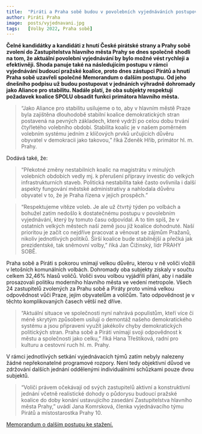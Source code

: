 ```yaml
---
title:  "Piráti a Praha sobě budou v povolebních vyjednáváních postupovat dohromady jako Aliance pro stabilitu"
author: Piráti Praha
image:  posts/vyjednavani.jpg
tags:   [Volby 2022, Praha sobě]
---
```


**Čelné kandidátky a kandidáti z hnutí České pirátské strany a Prahy sobě zvolení do Zastupitelstva hlavního města Prahy se dnes společně shodli na tom, že aktuální povolební vyjednávání by bylo možné vést rychleji a efektivněji. Shoda panuje také na následujícím postupu v rámci vyjednávání budoucí pražské koalice, proto dnes zástupci Pirátů a hnutí Praha sobě uzavřeli společné Memorandum o dalším postupu. Od jeho dnešního podpisu už budou postupovat v jednáních výhradně dohromady jako Aliance pro stabilitu. Nadále platí, že oba subjekty respektují požadavek koalice SPOLU obsadit funkci primátora hlavního města.**

>“Jako Aliance pro stabilitu usilujeme o to, aby v hlavním městě Praze byla zajištěna dlouhodobě stabilní koalice demokratických stran postavená na pevných základech, které vydrží po celou dobu trvání čtyřletého volebního období. Stabilita koalic je v našem poměrném volebním systému jedním z klíčových prvků určujících důvěru obyvatel v demokracii jako takovou,” říká Zdeněk Hřib, primátor hl. m. Prahy. 

Dodává také, že: 

>“Překotné změny nestabilních koalic na magistrátu v minulých volebních obdobích vedly mj. k přerušení přípravy investic do velkých infrastrukturních staveb. Politická nestabilita také často ovlivnila i další aspekty fungování městské administrativy a nahlodala důvěru obyvatel v to, že je Praha řízena v jejich prospěch.”

>“Respektujeme vítěze voleb. Je ale už čtvrtý týden po volbách a bohužel zatím nedošlo k dostatečnému postupu v povolebním vyjednávání, který by tomuto času odpovídal. A to tím spíš, že v ostatních velkých městech naší země jsou již koalice dohodnuté. Naší prioritou je začít co nejdříve pracovat a věnovat se zájmům Pražanů, nikoliv jednotlivých politiků. Širší koalice bude stabilnější a přečká jak prezidentské, tak sněmovní volby,” říká Jan Čižinský, lídr PRAHY SOBĚ. 

Praha sobě a Piráti s pokorou vnímají velkou důvěru, kterou v ně voliči vložili v letošních komunálních volbách. Dohromady oba subjekty získaly v součtu celkem 32,46% hlasů voličů. Voliči svou volbou vyjádřili přání, aby i nadále prosazovali politiku moderního hlavního města ve vedení metropole. Všech 24 zastupitelů zvolených za Prahu sobě a Piráty proto vnímá velkou odpovědnost vůči Praze, jejím obyvatelům a voličům. Tato odpovědnost je v těchto komplikovaných časech větší než dříve.

>“Aktuální situace ve společnosti nyní nahrává populistům, kteří více či méně skrytým způsobem usilují o demontáž našeho demokratického systému a jsou připraveni využít jakékoliv chyby demokratických politických stran. Praha sobě a Piráti vnímají svoji odpovědnost k městu a společnosti jako celku,” říká Hana Třeštíková, radní pro kulturu a cestovní ruch hl. m. Prahy.

V rámci jednotlivých setkání vyjednávacích týmů zatím nebyly nalezeny žádné nepřekonatelné programové rozpory. Není tedy objektivní důvod ve zdržování dalších jednání oddělenými individuálními schůzkami pouze dvou subjektů.

>“Voliči právem očekávají od svých zastupitelů aktivní a konstruktivní jednání včetně realistické dohody o půdorysu budoucí pražské koalice do doby konání ustavujícího zasedání Zastupitelstva hlavního města Prahy,” uvádí Jana Komrsková, členka vyjednávacího týmu Pirátů a místostarostka Prahy 10.

[Memorandum o dalším postupu ke stažení.](https://drive.google.com/file/d/1UX5EEym9flS6sxaPMawqNE233Sg54brS/view?usp=sharing)
